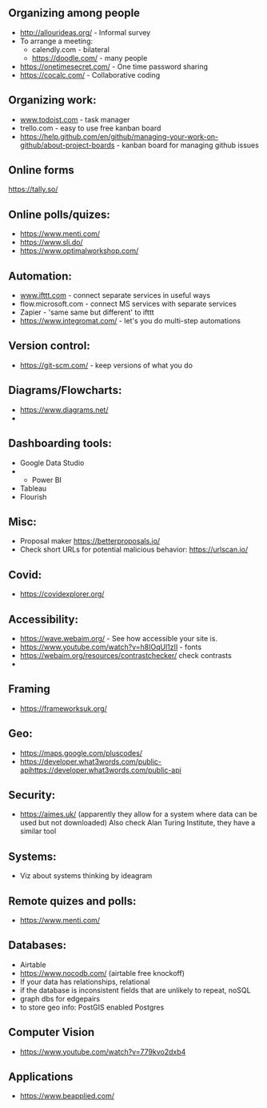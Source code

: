 ## Organizing among people
- http://allourideas.org/ - Informal survey
- To arrange a meeting:
	- calendly.com - bilateral
	- https://doodle.com/ - many people
- https://onetimesecret.com/ - One time password sharing
- https://cocalc.com/ - Collaborative coding

## Organizing work:
- www.todoist.com - task manager
- trello.com - easy to use free kanban board
- https://help.github.com/en/github/managing-your-work-on-github/about-project-boards - kanban board for managing github issues

## Online forms
https://tally.so/

## Online polls/quizes:
- https://www.menti.com/
- https://www.sli.do/
- https://www.optimalworkshop.com/

## Automation:
- www.ifttt.com - connect separate services in useful ways
- flow.microsoft.com - connect MS services with separate services
- Zapier - 'same same but different' to ifttt
- https://www.integromat.com/ - let's you do multi-step automations

## Version control:
- https://git-scm.com/ - keep versions of what you do

## Diagrams/Flowcharts:
- https://www.diagrams.net/
- 

## Dashboarding tools:
- Google Data Studio
- * Power BI
- Tableau
- Flourish

## Misc:
- Proposal maker https://betterproposals.io/
- Check short URLs for potential malicious behavior: https://urlscan.io/

## Covid:
-  https://covidexplorer.org/

## Accessibility:
- https://wave.webaim.org/ - See how accessible your site is.
- https://www.youtube.com/watch?v=h8IOqUl1zII - fonts
- https://webaim.org/resources/contrastchecker/ check contrasts
- 

## Framing
- https://frameworksuk.org/

## Geo:
- https://maps.google.com/pluscodes/
- https://developer.what3words.com/public-apihttps://developer.what3words.com/public-api

## Security:
- https://aimes.uk/ (apparently they allow for a system where data can be used but not downloaded) Also check Alan Turing Institute, they have a similar tool

## Systems:
- Viz about systems thinking by ideagram

## Remote quizes and polls:
- https://www.menti.com/

## Databases:
- Airtable
- https://www.nocodb.com/ (airtable free knockoff)
-  If your data has relationships, relational
- if the database is inconsistent fields that are unlikely to repeat, noSQL
- graph dbs for edgepairs
- to store geo info: PostGIS enabled Postgres

## Computer Vision
- https://www.youtube.com/watch?v=779kvo2dxb4

## Applications
- https://www.beapplied.com/
